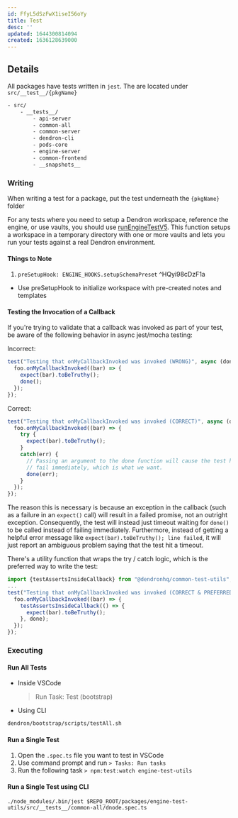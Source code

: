 ```yaml
---
id: FfyL5dSzFwX1iseI56oYy
title: Test
desc: ''
updated: 1644300814094
created: 1636128639000
---
```


## Details
All packages have tests written in `jest`. The are located under `src/__test__/{pkgName}`

```txt
- src/
    - __tests__/
        - api-server
        - common-all
        - common-server
        - dendron-cli
        - pods-core
        - engine-server
        - common-frontend
        - __snapshots__
```


### Writing
<!-- Writing unit test -->
When writing a test for a package, put the test underneath the `{pkgName}` folder

For any tests where you need to setup a Dendron workspace, reference the engine, or use vaults, you should use [runEngineTestV5](https://github.com/dendronhq/dendron/blob/cba633e4568601485e0cea1ab382e9dd3fbaa305/packages/engine-test-utils/src/engine.ts#L274). This function setups a workspace in a temporary directory with one or more vaults and lets you run your tests against a real Dendron environment. 

#### Things to Note
1. `preSetupHook: ENGINE_HOOKS.setupSchemaPreset` ^HQyi98cDzF1a
- Use preSetupHook to initialize workspace with pre-created notes and templates

#### Testing the Invocation of a Callback

If you're trying to validate that a callback was invoked as part of your test, be aware of the following behavior in async jest/mocha testing:

Incorrect:
```typescript
test("Testing that onMyCallbackInvoked was invoked (WRONG)", async (done) => {
  foo.onMyCallbackInvoked((bar) => {
    expect(bar).toBeTruthy();
    done();
  });
});
```

Correct:
```typescript
test("Testing that onMyCallbackInvoked was invoked (CORRECT)", async (done) => {
  foo.onMyCallbackInvoked((bar) => {
    try {
      expect(bar).toBeTruthy();
    }
    catch(err) {
      // Passing an argument to the done function will cause the test harness to
      // fail immediately, which is what we want.
      done(err);
    }
  });
});
```

The reason this is necessary is because an exception in the callback (such as a failure in an `expect()` call) will result in a failed promise, not an outright exception. Consequently, the test will instead just timeout waiting for `done()` to be called instead of failing immediately.  Furthermore, instead of getting a helpful error message like `expect(bar).toBeTruthy(); line failed`, it will just report an ambiguous problem saying that the test hit a timeout.

There's a utility function that wraps the try / catch logic, which is the preferred way to write the test:
```typescript
import {testAssertsInsideCallback} from "@dendronhq/common-test-utils";
...
test("Testing that onMyCallbackInvoked was invoked (CORRECT & PREFERRED WAY)", async (done) => {
  foo.onMyCallbackInvoked((bar) => {
    testAssertsInsideCallback(() => {
      expect(bar).toBeTruthy();
    }, done);
  });
});
```

### Executing
<!-- Running unit test -->

#### Run All Tests
- Inside VSCode
  > Run Task: Test (bootstrap)

- Using CLI
```bash
dendron/bootstrap/scripts/testAll.sh
```

#### Run a Single Test
1. Open the `.spec.ts` file you want to test in VSCode
2. Use command prompt and run `> Tasks: Run tasks`
3. Run the following task `> npm:test:watch engine-test-utils`

#### Run a Single Test using CLI
`./node_modules/.bin/jest $REPO_ROOT/packages/engine-test-utils/src/__tests__/common-all/dnode.spec.ts`

